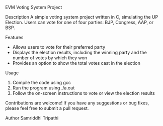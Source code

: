 EVM Voting System Project

Description
A simple voting system project written in C, simulating the UP Election. Users can vote for one of four parties: BJP, Congress, AAP, or BSP.

Features
- Allows users to vote for their preferred party
- Displays the election results, including the winning party and the number of votes by which they won
- Provides an option to show the total votes cast in the election

Usage
1. Compile the code using gcc
2. Run the program using ./a.out
3. Follow the on-screen instructions to vote or view the election results


Contributions are welcome! If you have any suggestions or bug fixes, please feel free to submit a pull request.

Author
Samriddhi Tripathi

